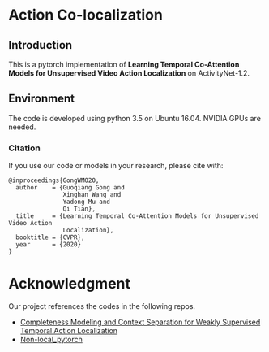 # Action Co-localization

## Introduction
This is a pytorch implementation of **Learning Temporal Co-Attention Models for Unsupervised Video Action Localization** on ActivityNet-1.2.

## Environment
The code is developed using python 3.5 on Ubuntu 16.04. NVIDIA GPUs are needed. 

### Citation
If you use our code or models in your research, please cite with:
```
@inproceedings{GongWM020,
  author    = {Guoqiang Gong and
               Xinghan Wang and
               Yadong Mu and
               Qi Tian},
  title     = {Learning Temporal Co-Attention Models for Unsupervised Video Action
               Localization},
  booktitle = {CVPR},
  year      = {2020}
}
```
# Acknowledgment
Our project references the codes in the following repos.
- [Completeness Modeling and Context Separation for Weakly Supervised Temporal Action Localization](https://github.com/Finspire13/CMCS-Temporal-Action-Localization)
- [Non-local_pytorch](https://github.com/AlexHex7/Non-local_pytorch)

